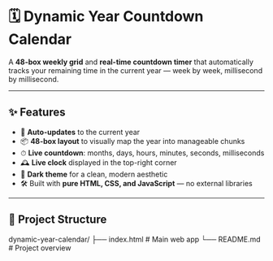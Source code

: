 # 🗓️ Dynamic Year Countdown Calendar

A **48-box weekly grid** and **real-time countdown timer** that automatically tracks your remaining time in the current year — week by week, millisecond by millisecond.

---

## ✨ Features

- 📅 **Auto-updates** to the current year  
- 📦 **48-box layout** to visually map the year into manageable chunks  
- ⏱ **Live countdown**: months, days, hours, minutes, seconds, milliseconds  
- 🕰 **Live clock** displayed in the top-right corner  
- 🌙 **Dark theme** for a clean, modern aesthetic  
- 🛠 Built with **pure HTML, CSS, and JavaScript** — no external libraries  

---

## 📁 Project Structure
dynamic-year-calendar/
├── index.html # Main web app
└── README.md # Project overview
